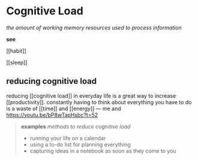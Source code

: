 # Cognitive Load

_the amount of working memory resources used to process information_

**see**

[[habit]]

[[sleep]]

## reducing cognitive load

reducing [[cognitive load]] in everyday life is a great way to increase [[productivity]]. constantly having to think about everything you have to do is a waste of [[time]] and [[energy]] &mdash; me and <https://youtu.be/bP8wTapHsbc?t=52>

> **examples** _methods to reduce cognitive load_
>
> - running your life on a calendar
> - using a to-do list for planning everything
> - capturing ideas in a notebook as soon as they come to you
